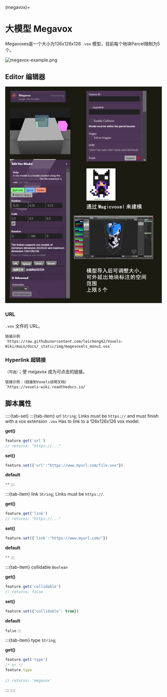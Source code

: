 (megavox)=
# 大模型 Megavox

Megavoxes是一个大小为126x126x126 `.vox` 模型，目前每个地块Parcel限制为5个。

![megavox-example.png](https://wiki.cryptovoxels.com/megavox-example.png)



## Editor 编辑器

![Lantern_editor](../../_static/img/Features/Megavox_editor.png)


### URL

`.vox` 文件的 URL。

```{note}
链接示例
`https://raw.githubusercontent.com/leicheng42/Voxels-Wiki/main/docs/_static/img/magevoxels_monu1.vox`
```

### Hyperlink 超链接

`（可选）`；使 megavox 成为可点击的链接。

```{note}
链接示例：（链接到Voxels说明文档）
`https://voxels-wiki.readthedocs.io/`
```

## 脚本属性

::::{tab-set}
:::{tab-item} url
`String`; Links must be `https://` and must finish with a vox extension `.vox`
Has to link to a 126x126x126 vox model.

**get()**

```js
feature.get('url')
// returns: "https://..."
```

**set()**

```js
feature.set({'url':"https://www.myurl.com/file.vox"})
```

**default**

`""`
:::

:::{tab-item} link
`String`; Links must be `https://`.

**get()**

```js
feature.get('link')
// returns: "https://..."
```

**set()**

```js
feature.set({'link':"https://www.myurl.com/"})
```

**default**

`""`
:::

:::{tab-item} collidable
`Boolean`

**get()**

```js
feature.get('collidable')
// returns: false
```

**set()**

```js
feature.set({'collidable': true})
```

**default**

`false`
:::

:::{tab-item} type
`String`;

**get()**

```js
feature.get('type')
/* or */
feature.type

// returns: 'megavox'
```
:::
::::